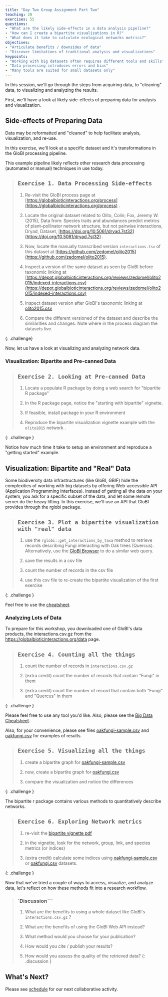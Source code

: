 ```yaml
---
title: "Day Two Group Assignment Part Two"
teaching: 20
exercises: 55
questions:
- "What are the likely side-effects in a data analysis pipeline?"
- "How can I create a bipartite visualizations in R?"
- "What does it take to calculate ecological networks metrics?"
objectives:
- "Articulate benefits / downsides of data"
- "Discover limitations of traditional analysis and visualizations"
keypoints:
- "Working with big datasets often requires different tools and skills"
- "Data processing introduces errors and bias"
- "Many tools are suited for small datasets only"
---
```


In this session, we'll go through the steps from acquiring data, to "cleaning" data, to visualizing and analyzing the results.

First, we'll have a look at likely side-effects of preparing data for analysis and visualization.

## Side-effects of Preparing Data 

Data may be reformatted and "cleaned" to help facilitate analysis, visualization, and re-use. 

In this exercise, we'll look at a specific dataset and it's transformations in the GloBI processing pipeline.

This example pipeline likely reflects other research data processing (automated or manual) techniques in use today. 


> ## `Exercise 1. Data Processing Side-effects`
>
>1. Re-visit the GloBI process page at [https://globalbioticinteractions.org/process](https://globalbioticinteractions.org/process) . 
>
>2. Locate the original dataset related to Olito, Colin; Fox, Jeremy W. (2015), Data from: Species traits and abundances predict metrics of plant–pollinator network structure, but not pairwise interactions, Dryad, Dataset, [https://doi.org/10.5061/dryad.7st32](https://doi.org/10.5061/dryad.7st32) . 
>
> 3. Now, locate the manually transcribed version ```interactions.tsv``` of this dataset at [https://github.com/zedomel/olito2015](https://github.com/zedomel/olito2015).
>
> 4. Inspect a version of the same dataset as seen by GloBI before taxonomic linking at [https://depot.globalbioticinteractions.org/reviews/zedomel/olito2015/indexed-interactions.csv](https://depot.globalbioticinteractions.org/reviews/zedomel/olito2015/indexed-interactions.csv) 
>
> 5. Inspect dataset version after GloBI's taxonomic linking at [olito2015.csv](../data/olito2015.csv)
>
>6. Compare the different versioned of the dataset and describe the similarities and changes. Note where in the process diagram the datasets live.
>
>
{: .challenge}


Now, let us have a look at visualizing and analyzing network data. 


### Visualization: Bipartite and Pre-canned Data


> ## `Exercise 2. Looking at Pre-canned Data` 
>
> 1. Locate a populate R package by doing a web search for "bipartite R package"
> 
> 2. In the R package page, notice the "starting with bipartite" vignette. 
>
> 3. If feasible, install package in your R environment
>
> 4. Reproduce the bipartite visualization vignette example with the ```olito2015``` network .
> 
{: .challenge }

Notice how much time it take to setup an environment and reproduce a "getting started" example. 


## Visualization: Bipartite and "Real" Data

Some biodiversity data infrastructures (like GloBI, GBIF) hide the complexities of working with big datasets by offering Web-accessible API (Application Programming Interfaces). Instead of getting all the data on your system, you ask for a specific subset of the data, and let some remote server do the heavy lifting. In this exercise, we'll use an API that GloBI provides through the rglobi package.

> ## `Exercise 3. Plot a bipartite visualization with "real" data`
> 
> 1. use the ```rglobi::get_interactions_by_taxa``` method to retrieve records describing Fungi interacting with Oak trees (Quercus). Alternatively, use the [GloBI Browser](https://globalbioticinteractions.org/browse) to do a similar web query.
> 
> 2. save the results in a csv file 
> 
> 3. count the number of records in the csv file
> 
> 4. use this csv file to re-create the bipartite visualization of the first exercise
>
{: .challenge }

Feel free to use the [cheatsheet](../code/cheatsheet.nb.html).

### Analyzing Lots of Data

To prepare for this workshop, you downloaded one of GloBI's data products, the interactions.csv.gz from the https://globalbioticinteractions.org/data page.


> ## `Exercise 4. Counting all the things`
>
> 1. count the number of records in ```interactions.csv.gz```
>
> 2. (extra credit) count the number of records that contain "Fungi" in them 
>
> 3. (extra credit) count the number of record that contain both "Fungi" and "Quercus" in them
>
{: .challenge }

Please feel free to use any tool you'd like. Also, please see the [Big Data Cheatsheet](../code/cheatsheet.txt). 

Also, for your convenience, please see files [oakfungi-sample.csv](../data/oakfungi-sample.csv) and [oakfungi.csv](../data/oakfungi.csv) for examples of results. 


> ## `Exercise 5. Visualizing all the things`
>
> 1. create a bipartite graph for [oakfungi-sample.csv](../data/oakfungi-sample.csv)
>
> 2. now, create a bipartite graph for [oakfungi.csv](../data/oakfungi.csv)
>
> 3. compare the visualization and notice the differences
>
{: .challenge }

The bipartite r package contains various methods to quantitatively describe networks. 


> ## `Exercise 6. Exploring Network metrics `
>
> 1. re-visit the [bipartite vignette pdf](https://cran.r-project.org/web/packages/bipartite/vignettes/Intro2bipartite.pdf) 
> 
> 2. in the vignette, look for the network, group, link, and species metrics (or indices)
>
> 3. (extra credit) calculate some indices using [oakfungi-sample.csv](../data/oakfungi-sample.csv) or [oakfungi.csv](../data/oakfungi.csv) datasets. 
>
{: .challenge }

Now that we've tried a couple of ways to access, visualize, and analyze data, let's reflect on how these methods fit into a research workflow. 

> ### `Discussion```
>
> 1. What are the benefits to using a whole dataset like GloBI's ```interactions.csv.gz``` ? 
>
> 2. What are the benefits of using the GloBI Web API instead? 
>
> 3. What method would you choose for your publication?
>
> 4. How would you cite / publish your results?
>
> 5. How would you assess the quality of the retrieved data?
{: .discussion }


## What's Next?

Please see [schedule](../#schedule) for our next collaborative activity. 

